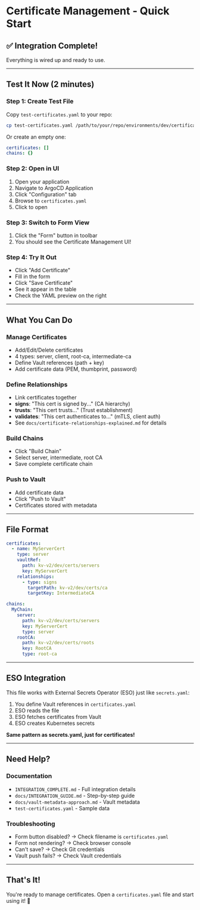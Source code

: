 # Certificate Management - Quick Start

## ✅ Integration Complete!

Everything is wired up and ready to use.

---

## Test It Now (2 minutes)

### Step 1: Create Test File
Copy `test-certificates.yaml` to your repo:
```bash
cp test-certificates.yaml /path/to/your/repo/environments/dev/certificates.yaml
```

Or create an empty one:
```yaml
certificates: []
chains: {}
```

### Step 2: Open in UI
1. Open your application
2. Navigate to ArgoCD Application
3. Click "Configuration" tab
4. Browse to `certificates.yaml`
5. Click to open

### Step 3: Switch to Form View
1. Click the "Form" button in toolbar
2. You should see the Certificate Management UI!

### Step 4: Try It Out
- Click "Add Certificate"
- Fill in the form
- Click "Save Certificate"
- See it appear in the table
- Check the YAML preview on the right

---

## What You Can Do

### Manage Certificates
- Add/Edit/Delete certificates
- 4 types: server, client, root-ca, intermediate-ca
- Define Vault references (path + key)
- Add certificate data (PEM, thumbprint, password)

### Define Relationships
- Link certificates together
- **signs**: "This cert is signed by..." (CA hierarchy)
- **trusts**: "This cert trusts..." (Trust establishment)
- **validates**: "This cert authenticates to..." (mTLS, client auth)
- See `docs/certificate-relationships-explained.md` for details

### Build Chains
- Click "Build Chain"
- Select server, intermediate, root CA
- Save complete certificate chain

### Push to Vault
- Add certificate data
- Click "Push to Vault"
- Certificates stored with metadata

---

## File Format

```yaml
certificates:
  - name: MyServerCert
    type: server
    vaultRef:
      path: kv-v2/dev/certs/servers
      key: MyServerCert
    relationships:
      - type: signs
        targetPath: kv-v2/dev/certs/ca
        targetKey: IntermediateCA

chains:
  MyChain:
    server:
      path: kv-v2/dev/certs/servers
      key: MyServerCert
      type: server
    rootCA:
      path: kv-v2/dev/certs/roots
      key: RootCA
      type: root-ca
```

---

## ESO Integration

This file works with External Secrets Operator (ESO) just like `secrets.yaml`:

1. You define Vault references in `certificates.yaml`
2. ESO reads the file
3. ESO fetches certificates from Vault
4. ESO creates Kubernetes secrets

**Same pattern as secrets.yaml, just for certificates!**

---

## Need Help?

### Documentation
- `INTEGRATION_COMPLETE.md` - Full integration details
- `docs/INTEGRATION_GUIDE.md` - Step-by-step guide
- `docs/vault-metadata-approach.md` - Vault metadata
- `test-certificates.yaml` - Sample data

### Troubleshooting
- Form button disabled? → Check filename is `certificates.yaml`
- Form not rendering? → Check browser console
- Can't save? → Check Git credentials
- Vault push fails? → Check Vault credentials

---

## That's It!

You're ready to manage certificates. Open a `certificates.yaml` file and start using it! 🚀
